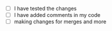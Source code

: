 - [ ] I have tested the changes
- [ ] I have added comments in my code
- [ ] making changes for merges and more

